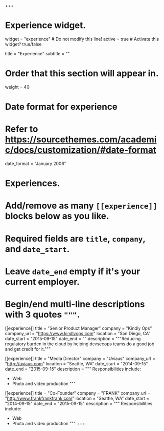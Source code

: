 +++
# Experience widget.
widget = "experience"  # Do not modify this line!
active = true  # Activate this widget? true/false

title = "Experience"
subtitle = ""

# Order that this section will appear in.
weight = 40

# Date format for experience
#   Refer to https://sourcethemes.com/academic/docs/customization/#date-format
date_format = "January 2006"

# Experiences.
#   Add/remove as many `[[experience]]` blocks below as you like.
#   Required fields are `title`, `company`, and `date_start`.
#   Leave `date_end` empty if it's your current employer.
#   Begin/end multi-line descriptions with 3 quotes `"""`.

[[experience]]
  title = "Senior Product Manager"
  company = "Kindly Ops"
  company_url = "https://www.kindlyops.com"
  location = "San Diego, CA"
  date_start = "2015-09-15"
  date_end = ""
  description = """Reducing regulatory burden in the cloud by helping devsecops teams do a good job and get credit for it."""

[[experience]]
  title = "Media Director"
  company = "Uviaus"
  company_url = "http://uviaus.com"
  location = "Seattle, WA"
  date_start = "2014-09-15"
  date_end = "2015-09-15"
  description = """
  Responsibilities include:
  
  * Web
  * Photo and video production
  """

[[experience]]
  title = "Co-Founder"
  company = "FRANK"
  company_url = "http://www.frankfrankfrank.com"
  location = "Seattle, WA"
  date_start = "2014-09-15"
  date_end = "2015-09-15"
  description = """
  Responsibilities include:
  
  * Web
  * Photo and video production
  """
+++
